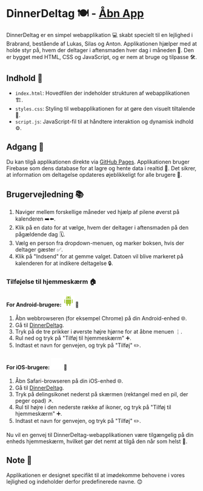 # DinnerDeltag 🍽️ - [Åbn App](https://lukasjp11.github.io/DinnerDeltag/)

DinnerDeltag er en simpel webapplikation 💻 skabt specielt til en lejlighed i Brabrand, bestående af Lukas, Silas og Anton. Applikationen hjælper med at holde styr på, hvem der deltager i aftensmaden hver dag i måneden 📅. Den er bygget med HTML, CSS og JavaScript, og er nem at bruge og tilpasse 🛠️.

## Indhold 📖

- `index.html`: Hovedfilen der indeholder strukturen af webapplikationen 🏗️.
- `styles.css`: Styling til webapplikationen for at gøre den visuelt tiltalende 🎨.
- `script.js`: JavaScript-fil til at håndtere interaktion og dynamisk indhold ⚙️.

## Adgang 🚪

Du kan tilgå applikationen direkte via [GitHub Pages](https://lukasjp11.github.io/DinnerDeltag/).
Applikationen bruger Firebase som dens database for at lagre og hente data i realtid 🔄. Det sikrer, at information om deltagelse opdateres øjeblikkeligt for alle brugere 👥.

## Brugervejledning 📚

1. Naviger mellem forskellige måneder ved hjælp af pilene øverst på kalenderen ➡️⬅️.
2. Klik på en dato for at vælge, hvem der deltager i aftensmaden på den pågældende dag 🗓️.
3. Vælg en person fra dropdown-menuen, og marker boksen, hvis der deltager gæster ✅.
4. Klik på "Indsend" for at gemme valget. Datoen vil blive markeret på kalenderen for at indikere deltagelse 🔒.

### Tilføjelse til hjemmeskærm 🏠

#### For Android-brugere: ![Android Logo](./images/android-logo.png) 📱

1. Åbn webbrowseren (for eksempel Chrome) på din Android-enhed 🌐.
2. Gå til [DinnerDeltag](https://lukasjp11.github.io/DinnerDeltag/).
3. Tryk på de tre prikker i øverste højre hjørne for at åbne menuen ⋮.
4. Rul ned og tryk på "Tilføj til hjemmeskærm" ➕.
5. Indtast et navn for genvejen, og tryk på "Tilføj" ✏️.

#### For iOS-brugere: ![Apple Logo](./images/apple-logo.png) 📱

1. Åbn Safari-browseren på din iOS-enhed 🌐.
2. Gå til [DinnerDeltag](https://lukasjp11.github.io/DinnerDeltag/).
3. Tryk på delingsikonet nederst på skærmen (rektangel med en pil, der peger opad) ↗️.
4. Rul til højre i den nederste række af ikoner, og tryk på "Tilføj til hjemmeskærm" ➕.
5. Indtast et navn for genvejen, og tryk på "Tilføj" ✏️.

Nu vil en genvej til DinnerDeltag-webapplikationen være tilgængelig på din enheds hjemmeskærm, hvilket gør det nemt at tilgå den når som helst 🔖.

## Note 📌

Applikationen er designet specifikt til at imødekomme behovene i vores lejlighed og indeholder derfor predefinerede navne. 😊
